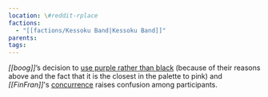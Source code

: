 ```yaml
---
location: \#reddit-rplace
factions:
  - "[[factions/Kessoku Band|Kessoku Band]]"
parents: 
tags: 
---
```

*[[boog]]*’s decision to [use purple rather than black](https://discord.com/channels/1093664259273130084/1131230952119615600/1131574817934557204) (because of their reasons above and the fact that it is the closest in the palette to pink) and *[[FinFran]]*'s [concurrence](https://discord.com/channels/1093664259273130084/1131230952119615600/1131574670135664650) raises confusion among participants.
